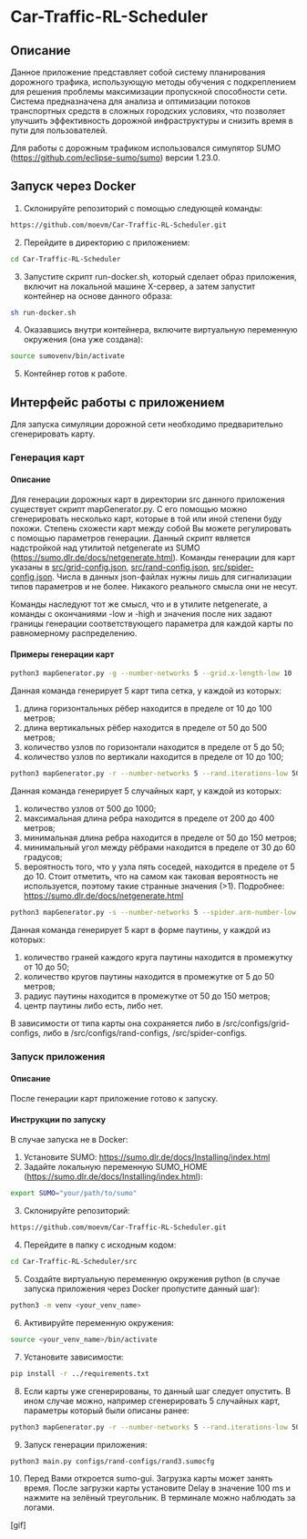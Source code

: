 # Car-Traffic-RL-Scheduler

## Описание

Данное приложение представляет собой систему планирования дорожного трафика, использующую методы обучения с подкреплением для решения проблемы максимизации пропускной способности сети. Система предназначена для анализа и оптимизации потоков транспортных средств в сложных городских условиях, что позволяет улучшить эффективность дорожной инфраструктуры и снизить время в пути для пользователей.

Для работы с дорожным трафиком использовался симулятор SUMO (https://github.com/eclipse-sumo/sumo) версии 1.23.0.

## Запуск через Docker

1. Склонируйте репозиторий с помощью следующей команды:
```bash
https://github.com/moevm/Car-Traffic-RL-Scheduler.git
```

2. Перейдите в директорию с приложением:
```bash
cd Car-Traffic-RL-Scheduler
```

3. Запустите скрипт run-docker.sh, который сделает образ приложения, включит на локальной машине X-сервер, а затем запустит контейнер на основе данного образа:
```bash
sh run-docker.sh
```

4. Оказавшись внутри контейнера, включите виртуальную переменную окружения (она уже создана):
```bash
source sumovenv/bin/activate
```

5. Контейнер готов к работе.

## Интерфейс работы с приложением

Для запуска симуляции дорожной сети необходимо предварительно сгенерировать карту. 

### Генерация карт

#### Описание

Для генерации дорожных карт в директории src данного приложения существует скрипт mapGenerator.py. С его помощью можно сгенерировать несколько карт, которые в той или иной степени буду похожи. Степень схожести карт между собой Вы можете регулировать с помощью параметров генерации. Данный скрипт является надстройкой над утилитой netgenerate из SUMO (https://sumo.dlr.de/docs/netgenerate.html). Команды генерации для карт указаны в [src/grid-config.json](https://github.com/moevm/Car-Traffic-RL-Scheduler/blob/main/src/base-cli-params/grid-config.json), [src/rand-config.json](https://github.com/moevm/Car-Traffic-RL-Scheduler/blob/main/src/base-cli-params/rand-config.json), [src/spider-config.json](https://github.com/moevm/Car-Traffic-RL-Scheduler/blob/main/src/base-cli-params/spider-config.json). Числа в данных json-файлах нужны лишь для сигнализации типов параметров и не более. Никакого реального смысла они не несут. 

Команды наследуют тот же смысл, что и в утилите netgenerate, а команды с окончаниями -low и -high и значения после них задают границы генерации соответствующего параметра для каждой карты по равномерному распределению.

#### Примеры генерации карт

```bash
python3 mapGenerator.py -g --number-networks 5 --grid.x-length-low 10 --grid.x-length-high 100 --grid.y-length-low 50 --grid.y-length-high 500 --grid.x-number-low 5 --grid.x-number-high 50 --grid.y-number-low 10 --grid.y-number-high 100
```

Данная команда генерирует 5 карт типа сетка, у каждой из которых:
1. длина горизонтальных рёбер находится в пределе от 10 до 100 метров;
2. длина вертикальных рёбер находится в пределе от 50 до 500 метров;
3. количество узлов по горизонтали находится в пределе от 5 до 50;
4. количество узлов по вертикали находится в пределе от 10 до 100;

```bash
python3 mapGenerator.py -r --number-networks 5 --rand.iterations-low 500 --rand.iterations-high 1000 --rand.max-distance-low 200 --rand.max-distance-high 400 --rand.min-distance-low 50 --rand.min-distance-high 150 --rand.min-angle-low 30 --rand.min-angle-high 60 --rand.neighbor-dist5-low 5 --rand.neighbor-dist5-high 10
```

Данная команда генерирует 5 случайных карт, у каждой из которых:
1. количество узлов от 500 до 1000;
2. максимальная длина ребра находится в пределе от 200 до 400 метров;
3. минимальная длина ребра находится в пределе от 50 до 150 метров;
4. минимальный угол между рёбрами находится в пределе от 30 до 60 градусов;
5. вероятность того, что у узла пять соседей, находится в пределе от 5 до 10. Стоит отметить, что на самом как таковая вероятность не используется, поэтому такие странные значения (>1). Подробнее: https://sumo.dlr.de/docs/netgenerate.html

```bash
python3 mapGenerator.py -s --number-networks 5 --spider.arm-number-low 10 --spider.arm-number-high 50 --spider.circle-number-low 5 --spider.circle-number-high 50 --spider.space-radius-low 50 --spider.space-radius-high 150 --spider.omit-center-low false --spider.omit-center-high true
```
Данная команда генерирует 5 карт в форме паутины, у каждой из которых:
1. количество граней каждого круга паутины находится в промежутку от 10 до 50;
2. количество кругов паутины находится в промежутке от 5 до 50 метров;
3. радиус паутины находится в промежутке от 50 до 150 метров;
4. центр паутины либо есть, либо нет.

В зависимости от типа карты она сохраняется либо в /src/configs/grid-configs, либо в /src/configs/rand-configs, /src/spider-configs.

### Запуск приложения

#### Описание

После генерации карт приложение готово к запуску.

#### Инструкции по запуску

В случае запуска не в Docker:
1. Установите SUMO: https://sumo.dlr.de/docs/Installing/index.html
2. Задайте локальную переменную SUMO_HOME (https://sumo.dlr.de/docs/Installing/index.html):
```bash
export SUMO="your/path/to/sumo"
```
3. Склонируйте репозиторий:
```bash
https://github.com/moevm/Car-Traffic-RL-Scheduler.git
```
4. Перейдите в папку с исходным кодом:
```bash
cd Car-Traffic-RL-Scheduler/src
```
5. Создайте виртуальную переменную окружения python (в случае запуска приложения через Docker пропустите данный шаг):
```bash
python3 -m venv <your_venv_name>
```
6. Активируйте переменную окружения:
```bash
source <your_venv_name>/bin/activate
```
7. Установите зависимости:
```bash
pip install -r ../requirements.txt
```
8. Если карты уже сгенерированы, то данный шаг следует опустить. В ином случае можно, например сгенерировать 5 случайных карт, параметры который были описаны ранее:
```bash
python3 mapGenerator.py -r --number-networks 5 --rand.iterations-low 500 --rand.iterations-high 1000 --rand.max-distance-low 200 --rand.max-distance-high 400 --rand.min-distance-low 50 --rand.min-distance-high 150 --rand.min-angle-low 30 --rand.min-angle-high 60 --rand.neighbor-dist5-low 5 --rand.neighbor-dist5-high 10
```
9. Запуск генерации приложения:
```bash
python3 main.py configs/rand-configs/rand3.sumocfg
```
10. Перед Вами откроется sumo-gui. Загрузка карты может занять время. После загрузки карты установите Delay в значение 100 ms и нажмите на зелёный треугольник. В терминале можно наблюдать за логами.

[gif]